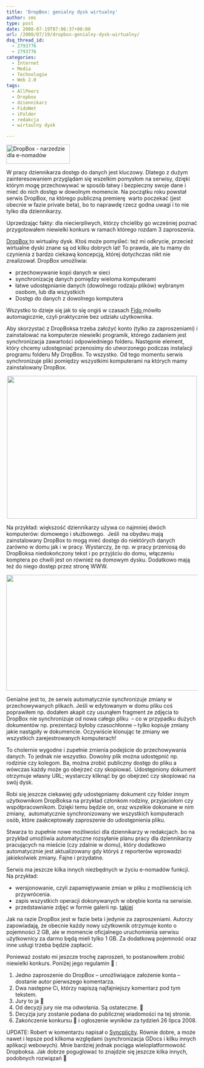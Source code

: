 ```yaml
---
title: 'DropBox: genialny dysk wirtualny'
author: sms
type: post
date: 2008-07-19T07:06:37+00:00
url: /2008/07/19/dropbox-genialny-dysk-wirtualny/
dsq_thread_id:
  - 2793776
  - 2793776
categories:
  - Internet
  - Media
  - Technologie
  - Web 2.0
tags:
  - AllPeers
  - Dropbox
  - dziennikarz
  - FidoNet
  - iFolder
  - redakcja
  - wirtaulny dysk

---
```

<a class="wp-caption-dd" href="https://www.getdropbox.com/static/images/small_logo.gif?1215997872" target="_self"><img class="alignnone" title="DropBox - genialny dysk wirtualny" src="https://www.getdropbox.com/static/images/small_logo.gif?1215997872" alt="DropBox - narzedzie dla e-nomadów" width="167" height="50" /></a>

W pracy dziennikarza dostęp do danych jest kluczowy. Dlatego z dużym zainteresowaniem przyglądam się wszelkim pomysłom na serwisy, dzięki którym mogę przechowywać w sposób łatwy i bezpieczny swoje dane i mieć do nich dostęp w dowolnym momencie. Na początku roku powstał serwis DropBox, na którego publiczną premierę  warto poczekać (jest obecnie w fazie private beta), bo to naprawdę rzecz godna uwagi i to nie tylko dla dziennikarzy.

Uprzedzając fakty: dla niecierpliwych, którzy chcieliby go wcześniej poznać przygotowałem niewielki konkurs w ramach którego rozdam 3 zaproszenia.

<!--more-->

<a href="http://getdropbox.com" target="_self">DropBox </a>to wirtualny dysk. Ktoś może pomyśleć: też mi odkrycie, przecież wirtualne dyski znane są od kilku dobrych lat! To prawda, ale tu mamy do czynienia z bardzo ciekawą koncepcją, której dotychczas nikt nie zrealizował. DropBox umożliwia:

  * przechowywanie kopii danych w sieci
  * synchronizację danych pomiędzy wieloma komputerami
  * łatwe udostępnianie danych (dowolnego rodzaju plików) wybranym osobom, lub dla wszystkich
  * Dostęp do danych z dowolnego komputera

Wszystko to dzieje się jak to się ongiś w czasach <a href="http://pl.wikipedia.org/wiki/Fidonet" target="_self">Fido </a>mówiło automagicznie, czyli praktycznie bez udziału użytkownika.

Aby skorzystać z DropBoksa trzeba założyć konto (tylko za zaproszeniami) i zainstalować na komputerze niewielki programik, którego zadaniem jest synchronizacja zawartości odpowiedniego folderu. Następnie element, który chcemy udostępniać przenosimy do utworzonego podczas instalacji programu folderu My DropBox. To wszystko. Od tego momentu serwis synchronizuje pliki pomiędzy wszystkimi komputerami na których mamy zainstalowany DropBox.

<p style="text-align: center;">
  <a href="http://farm4.static.flickr.com/3010/2681972886_9c417e9115.jpg"><img class="aligncenter" title="My Dropbox folder" src="http://farm4.static.flickr.com/3010/2681972886_9c417e9115.jpg" alt="" width="500" height="375" /></a>
</p>

Na przykład: większość dziennikarzy używa co najmniej dwóch komputerów: domowego i służbowego.  Jeśli  na obydwu mają zainstalowany DropBox to mogą mieć dostęp do niektórych danych zarówno w domu jak i w pracy. Wystarczy, że np. w pracy przeniosą do DropBoksa niedokończony tekst i po przyjściu do domu, włączeniu komptera po chwili jest on również na domowym dysku. Dodatkowo mają też do niego dostęp przez stronę WWW.

<p style="text-align: center;">
  <a href="http://farm4.static.flickr.com/3198/2681972916_63e3f41ee7_o.png"><img class="aligncenter" title="Konto w DropBox po zalogowaniu" src="http://farm4.static.flickr.com/3198/2681972916_63e3f41ee7_o.png" alt="" width="708" height="304" /></a>
</p>

Genialne jest to, że serwis automatycznie synchronizuje zmiany w przechowywanych plikach. Jeśli w edytowanym w domu pliku coś poprawiłem np. dodałem akapit czy usunąłem fragment ze zdjęcia to DropBox nie synchronizuje od nowa całego pliku  &#8211; co w przypadku dużych dokumentów np. prezentacji byłoby czasochłonne &#8211; tylko kopiuje zmiany jakie nastąpiły w dokumencie. Oczywiście klonując te zmiany we wszystkich zarejestrowanych komputerach!

To cholernie wygodne i zupełnie zmienia podejście do przechowywania danych. To jednak nie wszystko. Dowolny plik można udostępnić np. rodzinie czy kolegom. Ba, można zrobić publiczny dostęp do pliku a wówczas każdy może go obejrzeć czy skopiować. Udostępniony dokument otrzymuje własny URL; wystarczy kliknąć by go obejrzeć czy skopiować na swój dysk.

Robi się jeszcze ciekawiej gdy udostępniamy dokument czy folder innym użytkownikom DropBoksa na przykład członkom rodziny, przyjaciołom czy współpracownikom. Dzięki temu będzie on, oraz wszelkie dokonane w nim zmiany,  automatycznie synchronizowany we wszystkich komputerach osób, które zaakceptowały zaproszenie do udostępnienia pliku.

Stwarza to zupełnie nowe możliwości dla dziennikarzy w redakcjach. bo na przykład umożliwia automatyczne rozsyłanie planu pracy dla dziennikarzy pracujących na mieście (czy zdalnie w domu), który dodatkowo automatycznie jest aktualizowany gdy któryś z reporterów wprowadzi jakiekolwiek zmiany. Fajne i przydatne.

Serwis ma jeszcze kilka innych niezbędnych w życiu e-nomadów funkcji. Na przykład:

  * wersjonowanie, czyli zapamiętywanie zmian w pliku z możliwością ich przywrócenia.
  * zapis wszystkich operacji dokonywanych w obrębie konta na serwisie.
  * przedstawianie zdjęć w formie galerii np. <a href="http://www.getdropbox.com/gallery/60356/0/?h=95e405" target="_self">takiej</a>

Jak na razie DropBox jest w fazie beta i jedynie za zaproszeniami. Autorzy zapowiadają, że obecnie każdy nowy użytkownik otrzymuje konto o pojemności 2 GB, ale w momencie oficjalnego uruchomienia serwisu użytkownicy za darmo będą mieli tylko 1 GB. Za dodatkową pojemność oraz inne usługi trzeba będzie zapłacić.

Ponieważ zostało mi jeszcze trochę zaproszeń, to postanowiłem zrobić niewielki konkurs. Poniżej jego regulamin 🙂 :

  1. Jedno zaproszenie do DropBox &#8211; umożliwiające założenie konta &#8211;  dostanie autor pierwszego komentarza.
  2. Dwa następne Ci, którzy napiszą najfajniejszy komentarz pod tym tekstem.
  3. Jury to ja 🙂
  4. Od decyzji jury nie ma odwołania. Są ostateczne. 🙂
  5. Decyzja jury zostanie podana do publicznej wiadomości na tej stronie.
  6. Zakończenie konkursu 🙂 i ogłoszenie wyników za tydzień 26 lipca 2008.

UPDATE: Robert w komentarzu napisał o <a href="http://www.syncplicity.com/" target="_self">Syncplicity</a>. Równie dobre, a może nawet i lepsze pod kilkoma względami (synchronizacja GDocs i kilku innych aplikacji webowych). Mnie bardziej jednak pociąga wieloplatformowość Dropboksa. Jak dobrze poguglować to znajdzie się jeszcze kilka innych, podobnych rozwiązań 🙂